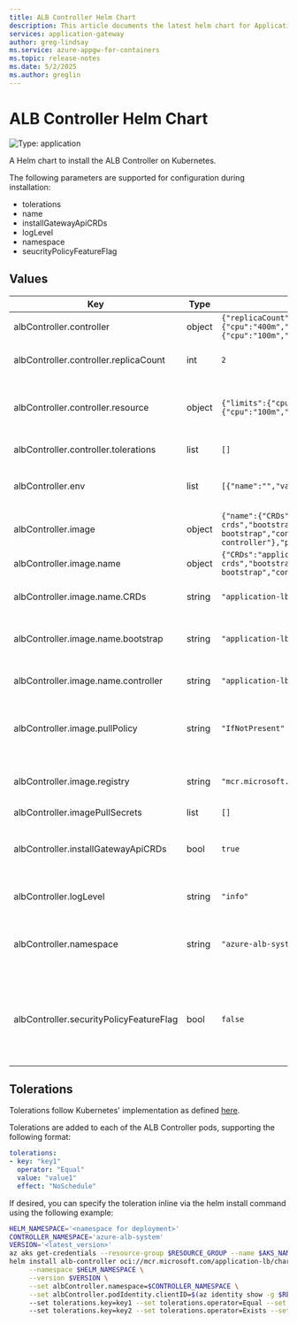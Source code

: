 ```yaml
---
title: ALB Controller Helm Chart
description: This article documents the latest helm chart for Application Gateway for Containers' ALB Controller.
services: application-gateway
author: greg-lindsay
ms.service: azure-appgw-for-containers
ms.topic: release-notes
ms.date: 5/2/2025
ms.author: greglin
---
```

<!-- Custom Resource Definitions (CRDs) -->

# ALB Controller Helm Chart

![Type: application](https://img.shields.io/badge/Type-application-informational?style=flat-square)

A Helm chart to install the ALB Controller on Kubernetes.

The following parameters are supported for configuration during installation:

- tolerations
- name
- installGatewayApiCRDs
- logLevel
- namespace
- seucrityPolicyFeatureFlag

## Values

| Key | Type | Default | Description |
| ----- | ------ | --------- | ------------- |
| albController.controller | object | `{"replicaCount":2,"resource":{"limits":{"cpu":"400m","memory":"400Mi"},"requests":{"cpu":"100m","memory":"200Mi"}},"tolerations":[]}` | ALB Controller parameters |
| albController.controller.replicaCount | int | `2` | ALB Controller's replica count. |
| albController.controller.resource | object | `{"limits":{"cpu":"400m","memory":"400Mi"},"requests":{"cpu":"100m","memory":"200Mi"}}` | ALB Controller's container resource parameters. |
| albController.controller.tolerations | list | `[]` | Tolerations for ALB Controller |
| albController.env | list | `[{"name":"","value":""}]` | Environment variables for ALB Controller. |
| albController.image | object | `{"name":{"CRDs":"application-lb/images/alb-controller-crds","bootstrap":"application-lb/images/alb-controller-bootstrap","controller":"application-lb/images/alb-controller"},"pullPolicy":"IfNotPresent","registry":"mcr.microsoft.com"}` | ALB Controller image parameters. |
| albController.image.name | object | `{"CRDs":"application-lb/images/alb-controller-crds","bootstrap":"application-lb/images/alb-controller-bootstrap","controller":"application-lb/images/alb-controller"}` | Image name defaults. |
| albController.image.name.CRDs | string | `"application-lb/images/alb-controller-crds"` | ALB Controller CRDs' image name |
| albController.image.name.bootstrap | string | `"application-lb/images/alb-controller-bootstrap"` | alb-controller bootstrap's init container image name. |
| albController.image.name.controller | string | `"application-lb/images/alb-controller"` | ALB Controller's image name. |
| albController.image.pullPolicy | string | `"IfNotPresent"` | Container image pull policy for ALB Controller containers. |
| albController.image.registry | string | `"mcr.microsoft.com"` | Container image registry for ALB Controller. |
| albController.imagePullSecrets | list | `[]` |  |
| albController.installGatewayApiCRDs | bool | `true` | A flag to enable/disable installation of Gateway API CRDs. |
| albController.logLevel | string | `"info"` | Log level of ALB Controller. |
| albController.namespace | string | `"azure-alb-system"` | Namespace to deploy ALB Controller components in. |
| albController.securityPolicyFeatureFlag | bool | `false` | Enable Application Load Balancer Security Policy Resource (WAF Preview). |

## Tolerations

Tolerations follow Kubernetes' implementation as defined [here](https://kubernetes.io/docs/concepts/scheduling-eviction/taint-and-toleration/).

Tolerations are added to each of the ALB Controller pods, supporting the following format:

```yaml
tolerations:
- key: "key1"
  operator: "Equal"
  value: "value1"
  effect: "NoSchedule"
```

If desired, you can specify the toleration inline via the helm install command using the following example:

```bash
HELM_NAMESPACE='<namespace for deployment>'
CONTROLLER_NAMESPACE='azure-alb-system'
VERSION='<latest_version>'
az aks get-credentials --resource-group $RESOURCE_GROUP --name $AKS_NAME
helm install alb-controller oci://mcr.microsoft.com/application-lb/charts/alb-controller \
     --namespace $HELM_NAMESPACE \
     --version $VERSION \
     --set albController.namespace=$CONTROLLER_NAMESPACE \
     --set albController.podIdentity.clientID=$(az identity show -g $RESOURCE_GROUP -n azure-alb-identity --query clientId -o tsv)
     --set tolerations.key=key1 --set tolerations.operator=Equal --set tolerations.value=value1 --set tolerations.effect=NoExecute --set tolerations.tolerationSeconds=3600
     --set tolerations.key=key2 --set tolerations.operator=Exists --set tolerations.effect=NoSchedule
```
